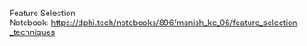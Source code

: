 <p>Feature Selection Notebook:&nbsp;<a href="https://dphi.tech/notebooks/896/manish_kc_06/feature_selection_techniques" target="_blank">https://dphi.tech/notebooks/896/manish_kc_06/feature_selection_techniques</a></p>